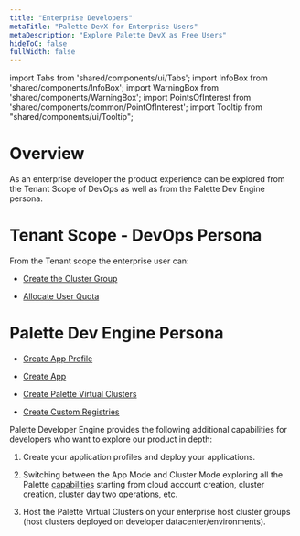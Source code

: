 ```yaml
---
title: "Enterprise Developers"
metaTitle: "Palette DevX for Enterprise Users"
metaDescription: "Explore Palette DevX as Free Users"
hideToC: false
fullWidth: false
---
```


import Tabs from 'shared/components/ui/Tabs';
import InfoBox from 'shared/components/InfoBox';
import WarningBox from 'shared/components/WarningBox';
import PointsOfInterest from 'shared/components/common/PointOfInterest';
import Tooltip from "shared/components/ui/Tooltip";



# Overview

As an enterprise developer the product experience can be explored from the Tenant Scope of DevOps as well as from the Palette Dev Engine persona. 

# Tenant Scope - DevOps Persona

From the Tenant scope the enterprise user can:

* [Create the Cluster Group](/devx/cluster-groups)


* [Allocate User Quota](/devx/resource-quota)


# Palette Dev Engine Persona

 * [Create App Profile](/devx/app-profile)

 * [Create App](/devx/apps)

 * [Create Palette Virtual Clusters](/devx/palette-virtual-clusters)

 * [Create Custom Registries](/devx/registries)


<InfoBox>

Palette Developer Engine provides the following additional capabilities for developers who want to explore our product in depth:

1. Create your application profiles and deploy your applications.


2. Switching between the App Mode and Cluster Mode exploring all the Palette [capabilities](/getting-started) starting from cloud account creation, cluster creation, cluster day two operations, etc.


3. Host the Palette Virtual Clusters on your enterprise host cluster groups (host clusters deployed on developer datacenter/environments).

</InfoBox>


